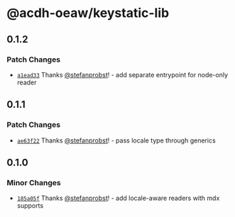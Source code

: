 # @acdh-oeaw/keystatic-lib

## 0.1.2

### Patch Changes

- [`a1ead33`](https://github.com/acdh-oeaw/keystatic-lib/commit/a1ead3351c79dc3936303e31d74d6fa2e799145e)
  Thanks [@stefanprobst](https://github.com/stefanprobst)! - add separate entrypoint for node-only
  reader

## 0.1.1

### Patch Changes

- [`ae63f22`](https://github.com/acdh-oeaw/keystatic-lib/commit/ae63f22c3e0cb797e5bcc9a4e7d31d5403fe764d)
  Thanks [@stefanprobst](https://github.com/stefanprobst)! - pass locale type through generics

## 0.1.0

### Minor Changes

- [`185a05f`](https://github.com/acdh-oeaw/keystatic-lib/commit/185a05f926d0f8978a097bde192371a61642c91c)
  Thanks [@stefanprobst](https://github.com/stefanprobst)! - add locale-aware readers with mdx
  supports
